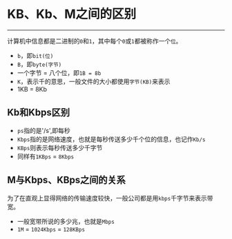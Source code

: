 # KB、Kb、M之间的区别
---

计算机中信息都是二进制的`0`和`1`，其中每个`0`或`1`都被称作一个`位`。  
* `b`，即`bit(位)`  
* `B`，即`byte(字节)`  
* 一个字节 = 八个位，即`1B = 8b`  
* `K`，表示千的意思，一般文件的大小都使用`字节(KB)`来表示  
* 1KB = 8Kb  

## Kb和Kbps区别
* `ps`指的是'/s',即每秒  
* `Kbps`指的是网络速度，也就是每秒传送多少千个位的信息，也记作`Kb/s`
* `KBps`则表示每秒传送多少千字节  
* 同样有`1KBps` = `8Kbps`  

## M与Kbps、KBps之间的关系
为了在直观上显得网络的传输速度较快，一般公司都是用`kbps`千字节来表示带宽。   
* 一般宽带所说的多少兆，也就是`Mbps`
* `1M` = `1024Kbps` = `128KBps`
